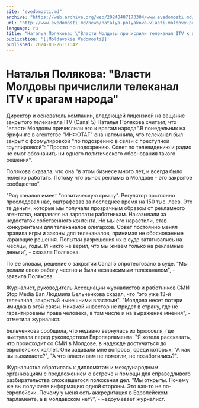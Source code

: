 ```yaml
---
site: "evedomosti.md"
archive: "https://web.archive.org/web/20240407173304/www.evedomosti.md/news/natalya-polyakova-vlasti-moldovy-prichislili-telekanal-itv-k"
url: "http://www.evedomosti.md/news/natalya-polyakova-vlasti-moldovy-prichislili-telekanal-itv-k"
language: ru
title: "Наталья Полякова: \"Власти Молдовы причислили телеканал ITV к врагам народа\""
publication: '[[Moldavskie Vedomosti]]'
published: 2024-03-26T11:42
---
```


# Наталья Полякова: "Власти Молдовы причислили телеканал ITV к врагам народа"

Директор и основатель компании, владеющей лицензией на вещание закрытого телеканала ITV (Canal 5) Наталья Полякова считает, что "власти Молдовы причислили его к врагам народа".В понедельник на брифинге в агентстве "ИНФОТАГ" она напомнила, что телеканал был закрыт с формулировкой "по подозрению в связи с преступной группировкой": "Просто по подозрению. Совет по телевидению и радио не смог обозначить ни одного политического обоснования такого решения".

Полякова сказала, что она "в этом бизнесе много лет, и всегда было нелегко работать. Потому что рынок рекламы в Молдове - это закрытое сообщество".

"Ряд каналов имеет "политическую крышу". Регулятор постоянно преследовал нас, оштрафовав за последнее время на 150 тыс. леев. Это те деньги, которые мы получали прозрачным образом от рекламного агентства, направляя на зарплаты работникам. Наказывали за недостаток собственного контента. Но мы его нарастили, став конкурентами для телеканалов олигархов. Совет постоянно менял правила игры и законы для телеканалов, принимая не обоснованные карающие решения. Попытки разрешения их в суде затягивались на месяцы, годы. И никто не верил, что мы живем только на рекламные деньги", - сказала Полякова.

По ее словам, решение о закрытии Canal 5 опротестовано в суде. "Мы делали свою работу честно и были независимым телеканалом", - заявила Полякова.

Журналист, руководитель Ассоциации журналистов и работников СМИ Stop Media Ban Людмила Бельченкова сказал, что "это уже 13-й телеканал, закрытый нынешними властями". "Молдова несет потери имиджа в этой связи. Никакой инвестор не придет в страну, где не гарантированы права человека, в том числе и на выражение мнения", - отметила журналист.

Бельченкова сообщила, что недавно вернулась из Брюсселя, где выступала перед руководством Европарламента: "Я хотела рассказать, что происходит со СМИ в Молдове, в надежде достучаться до европейских коллег. Они задавали мне вопросы, среди которых: "А как вы выживаете?", "А что власти вам не помогли, не позаботились?".

Журналистка обратилась к дипломатам и международным организациям с предложением о встрече и помощи для справедливого разбирательства сложившегося положения дел. "Мы открыты. Почему же вы получаете информацию одной стороны. Это как-то не по-европейски. Почему у меня есть аккредитация в Европейском парламенте, а в молдавском нет?", - недоумевает журналист.